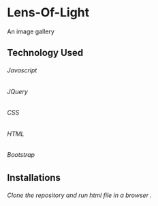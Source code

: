 # Lens-Of-Light
 An image gallery
## Technology Used
###### Javascript
###### JQuery
###### CSS
###### HTML
###### Bootstrap
## Installations
###### Clone the repository and run html file in a browser .
